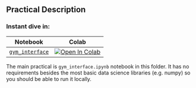 ## Practical Description

### Instant dive in:

| Notebook                                 | Colab                                                                                                                                                                                            |
| ---------------------------------------- | ------------------------------------------------------------------------------------------------------------------------------------------------------------------------------------------------ |
| [`gym_interface`](./gym_interface.ipynb) | [![Open In Colab](https://colab.research.google.com/assets/colab-badge.svg)](https://colab.research.google.com/github/lulmil/llp131-practical/blob/master/session00_primers/gym_interface.ipynb) |

The main practical is `gym_interface.ipynb` notebook in this folder. It has no requirements besides the most basic data science libraries (e.g. numpy) so you should be able to run it locally.
